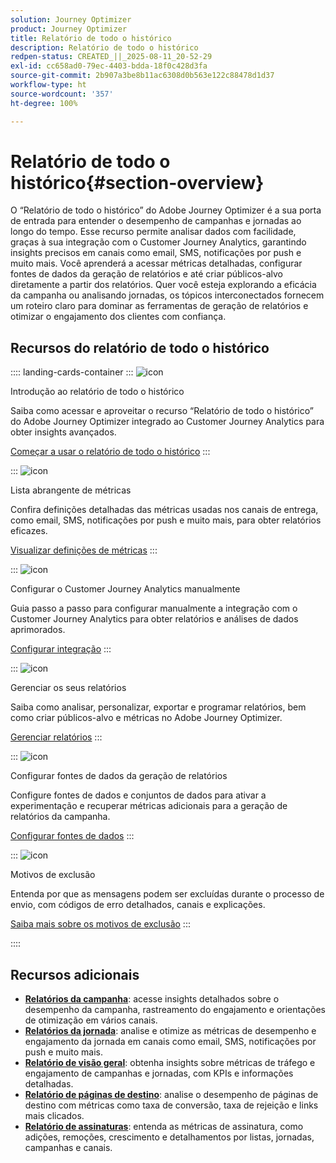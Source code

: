 ```yaml
---
solution: Journey Optimizer
product: Journey Optimizer
title: Relatório de todo o histórico
description: Relatório de todo o histórico
redpen-status: CREATED_||_2025-08-11_20-52-29
exl-id: cc658ad0-79ec-4403-bdda-18f0c428d3fa
source-git-commit: 2b907a3be8b11ac6308d0b563e122c88478d1d37
workflow-type: ht
source-wordcount: '357'
ht-degree: 100%

---
```


# Relatório de todo o histórico{#section-overview}

O “Relatório de todo o histórico” do Adobe Journey Optimizer é a sua porta de entrada para entender o desempenho de campanhas e jornadas ao longo do tempo. Esse recurso permite analisar dados com facilidade, graças à sua integração com o Customer Journey Analytics, garantindo insights precisos em canais como email, SMS, notificações por push e muito mais. Você aprenderá a acessar métricas detalhadas, configurar fontes de dados da geração de relatórios e até criar públicos-alvo diretamente a partir dos relatórios. Quer você esteja explorando a eficácia da campanha ou analisando jornadas, os tópicos interconectados fornecem um roteiro claro para dominar as ferramentas de geração de relatórios e otimizar o engajamento dos clientes com confiança.

## Recursos do relatório de todo o histórico

:::: landing-cards-container
:::
![icon](https://cdn.experienceleague.adobe.com/icons/circle-play.svg)

Introdução ao relatório de todo o histórico

Saiba como acessar e aproveitar o recurso “Relatório de todo o histórico” do Adobe Journey Optimizer integrado ao Customer Journey Analytics para obter insights avançados.

[Começar a usar o relatório de todo o histórico](../using/reports/report-gs-cja.md)
:::

:::
![icon](https://cdn.experienceleague.adobe.com/icons/chart-line.svg)

Lista abrangente de métricas

Confira definições detalhadas das métricas usadas nos canais de entrega, como email, SMS, notificações por push e muito mais, para obter relatórios eficazes.

[Visualizar definições de métricas](../using/reports/global-report-components-cja.md)
:::

:::
![icon](https://cdn.experienceleague.adobe.com/icons/gear.svg)

Configurar o Customer Journey Analytics manualmente

Guia passo a passo para configurar manualmente a integração com o Customer Journey Analytics para obter relatórios e análises de dados aprimorados.

[Configurar integração](../using/reports/cja-ajo.md)
:::

:::
![icon](https://cdn.experienceleague.adobe.com/icons/list-check.svg)

Gerenciar os seus relatórios

Saiba como analisar, personalizar, exportar e programar relatórios, bem como criar públicos-alvo e métricas no Adobe Journey Optimizer.

[Gerenciar relatórios](../using/reports/report-cja-manage.md)
:::

:::
![icon](https://cdn.experienceleague.adobe.com/icons/puzzle-piece.svg)

Configurar fontes de dados da geração de relatórios

Configure fontes de dados e conjuntos de dados para ativar a experimentação e recuperar métricas adicionais para a geração de relatórios da campanha.

[Configurar fontes de dados](../using/reports/reporting-configuration.md)
:::

:::
![icon](https://cdn.experienceleague.adobe.com/icons/shield-halved.svg)

Motivos de exclusão

Entenda por que as mensagens podem ser excluídas durante o processo de envio, com códigos de erro detalhados, canais e explicações.

[Saiba mais sobre os motivos de exclusão](../using/reports/exclusion-list.md)
:::

::::


## Recursos adicionais

- **[Relatórios da campanha](campaign-reporting-landing-page.md)**: acesse insights detalhados sobre o desempenho da campanha, rastreamento do engajamento e orientações de otimização em vários canais.
- **[Relatórios da jornada](journey-reporting-landing-page.md)**: analise e otimize as métricas de desempenho e engajamento da jornada em canais como email, SMS, notificações por push e muito mais.
- **[Relatório de visão geral](../using/reports/channel-report-cja.md)**: obtenha insights sobre métricas de tráfego e engajamento de campanhas e jornadas, com KPIs e informações detalhadas.
- **[Relatório de páginas de destino](../using/reports/lp-report-global-cja.md)**: analise o desempenho de páginas de destino com métricas como taxa de conversão, taxa de rejeição e links mais clicados.
- **[Relatório de assinaturas](../using/reports/subscription-report-global-cja.md)**: entenda as métricas de assinatura, como adições, remoções, crescimento e detalhamentos por listas, jornadas, campanhas e canais.
